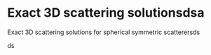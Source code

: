 # Exact 3D scattering solutionsdsa
Exact 3D scattering solutions for spherical symmetric scatterersds



ds
